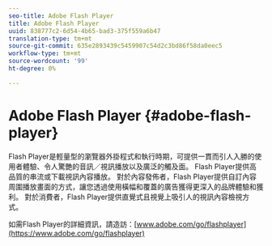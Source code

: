 ```yaml
---
seo-title: Adobe Flash Player
title: Adobe Flash Player
uuid: 838777c2-6d54-4b65-bad3-375f559a6b47
translation-type: tm+mt
source-git-commit: 635e2893439c5459907c54d2c3bd86f58da0eec5
workflow-type: tm+mt
source-wordcount: '99'
ht-degree: 0%

---
```



# Adobe Flash Player {#adobe-flash-player}

Flash Player是輕量型的瀏覽器外掛程式和執行時期，可提供一貫而引人入勝的使用者體驗、令人驚艷的音訊／視訊播放以及廣泛的觸及面。 Flash Player提供高品質的串流或下載視訊內容播放。 對於內容發佈者，Flash Player提供自訂內容周圍播放畫面的方式，讓您透過使用橫幅和覆蓋的廣告獲得更深入的品牌體驗和獲利。 對於消費者，Flash Player提供直覺式且視覺上吸引人的視訊內容檢視方式。

如需Flash Player的詳細資訊，請造訪：[www.adobe.com/go/flashplayer](https://www.adobe.com/go/flashplayer)
